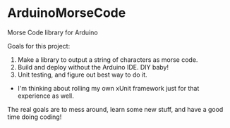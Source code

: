 # ArduinoMorseCode
Morse Code library for Arduino

Goals for this project:

1. Make a library to output a string of characters as morse code.
2. Build and deploy without the Arduino IDE.  DIY baby!
3. Unit testing, and figure out best way to do it.
  * I'm thinking about rolling my own xUnit framework just for that experience as well.

The real goals are to mess around, learn some new stuff, and have a good time doing coding!
